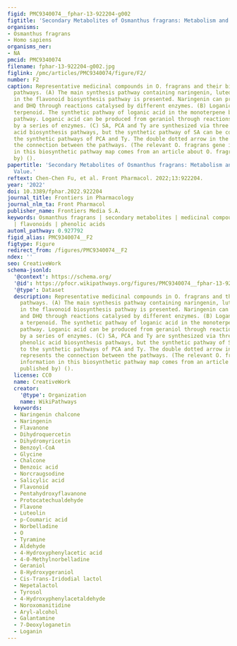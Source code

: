 ```yaml
---
figid: PMC9340074__fphar-13-922204-g002
figtitle: 'Secondary Metabolites of Osmanthus fragrans: Metabolism and Medicinal Value'
organisms:
- Osmanthus fragrans
- Homo sapiens
organisms_ner:
- NA
pmcid: PMC9340074
filename: fphar-13-922204-g002.jpg
figlink: /pmc/articles/PMC9340074/figure/F2/
number: F2
caption: Representative medicinal compounds in O. fragrans and their biosynthetic
  pathways. (A) The main synthesis pathway containing naringenin, luteolin and DHQ
  in the flavonoid biosynthesis pathway is presented. Naringenin can produce luteolin
  and DHQ through reactions catalysed by different enzymes. (B) Loganic acid is a
  terpenoid. The synthetic pathway of loganic acid in the monoterpene biosynthesis
  pathway. Loganic acid can be produced from geraniol through reactions catalysed
  by a series of enzymes. (C) SA, PCA and Ty are synthesized via three different phenolic
  acid biosynthesis pathways, but the synthetic pathway of SA can be connected to
  the synthetic pathways of PCA and Ty. The double dotted arrow in the figure represents
  the connection between the pathways. (The relevant O. fragrans gene information
  in this biosynthetic pathway map comes from an article about O. fragrans published
  by) ().
papertitle: 'Secondary Metabolites of Osmanthus fragrans: Metabolism and Medicinal
  Value.'
reftext: Chen-Chen Fu, et al. Front Pharmacol. 2022;13:922204.
year: '2022'
doi: 10.3389/fphar.2022.922204
journal_title: Frontiers in Pharmacology
journal_nlm_ta: Front Pharmacol
publisher_name: Frontiers Media S.A.
keywords: Osmanthus fragrans | secondary metabolites | medicinal compound | terpenoids
  | flavonoids | phenolic acids
automl_pathway: 0.927792
figid_alias: PMC9340074__F2
figtype: Figure
redirect_from: /figures/PMC9340074__F2
ndex: ''
seo: CreativeWork
schema-jsonld:
  '@context': https://schema.org/
  '@id': https://pfocr.wikipathways.org/figures/PMC9340074__fphar-13-922204-g002.html
  '@type': Dataset
  description: Representative medicinal compounds in O. fragrans and their biosynthetic
    pathways. (A) The main synthesis pathway containing naringenin, luteolin and DHQ
    in the flavonoid biosynthesis pathway is presented. Naringenin can produce luteolin
    and DHQ through reactions catalysed by different enzymes. (B) Loganic acid is
    a terpenoid. The synthetic pathway of loganic acid in the monoterpene biosynthesis
    pathway. Loganic acid can be produced from geraniol through reactions catalysed
    by a series of enzymes. (C) SA, PCA and Ty are synthesized via three different
    phenolic acid biosynthesis pathways, but the synthetic pathway of SA can be connected
    to the synthetic pathways of PCA and Ty. The double dotted arrow in the figure
    represents the connection between the pathways. (The relevant O. fragrans gene
    information in this biosynthetic pathway map comes from an article about O. fragrans
    published by) ().
  license: CC0
  name: CreativeWork
  creator:
    '@type': Organization
    name: WikiPathways
  keywords:
  - Naringenin chalcone
  - Naringenin
  - Flavanone
  - Dihydroquercetin
  - Dihydromyricetin
  - Benzoyl-CoA
  - Glycine
  - Chalcone
  - Benzoic acid
  - Norcraugsodine
  - Salicylic acid
  - Flavonoid
  - Pentahydroxyflavanone
  - Protocatechualdehyde
  - Flavone
  - Luteolin
  - p-Coumaric acid
  - Norbelladine
  - O
  - Tyramine
  - Aldehyde
  - 4-Hydroxyphenylacetic acid
  - 4-0-Methylnorbelladine
  - Geraniol
  - 8-Hydroxygeraniol
  - Cis-Trans-Iridodial lactol
  - Nepetalactol
  - Tyrosol
  - 4-Hydroxyphenylacetaldehyde
  - Noroxomanitidine
  - Aryl-alcohol
  - Galantamine
  - 7-Deoxyloganetin
  - Loganin
---
```


